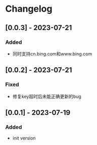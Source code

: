 # Changelog

## [0.0.3] - 2023-07-21

### Added

- 同时支持cn.bing.com和www.bing.com

## [0.0.2] - 2023-07-21

### Fixed

- 修复key超时后未能正确更新的bug

## [0.0.1] - 2023-07-19

### Added

- init version
